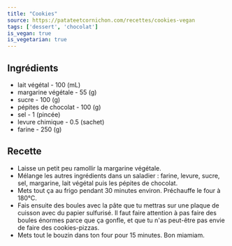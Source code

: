 ```yaml
---
title: "Cookies"
source: https://patateetcornichon.com/recettes/cookies-vegan
tags: ['dessert', 'chocolat']
is_vegan: true
is_vegetarian: true
---
```


## Ingrédients

- lait végétal - 100 (mL)
- margarine végétale - 55 (g)
- sucre - 100 (g)
- pépites de chocolat - 100 (g)
- sel - 1 (pincée)
- levure chimique - 0.5 (sachet)
- farine - 250 (g)

## Recette

- Laisse un petit peu ramollir la margarine végétale.
- Mélange les autres ingrédients dans un saladier : farine, levure, sucre, sel, margarine, lait végétal puis les pépites de chocolat.
- Mets tout ça au frigo pendant 30 minutes environ. Préchauffe le four à 180°C.
- Fais ensuite des boules avec la pâte que tu mettras sur une plaque de cuisson avec du papier sulfurisé. Il faut faire attention à pas faire des boules énormes parce que ça gonfle, et que tu n'as peut-être pas envie de faire des cookies-pizzas.
- Mets tout le bouzin dans ton four pour 15 minutes. Bon miamiam.
